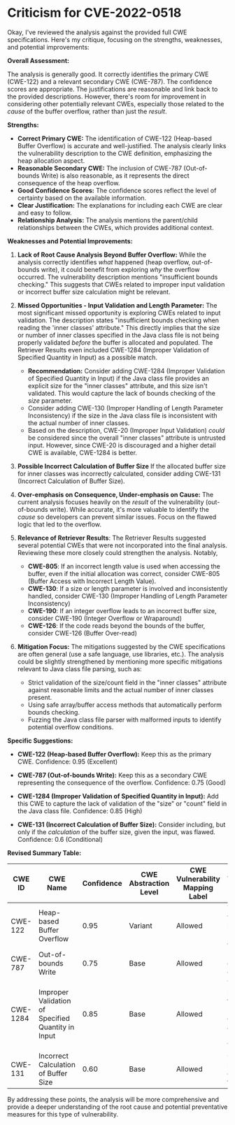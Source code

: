 # Criticism for CVE-2022-0518

Okay, I've reviewed the analysis against the provided full CWE specifications. Here's my critique, focusing on the strengths, weaknesses, and potential improvements:

**Overall Assessment:**

The analysis is generally good. It correctly identifies the primary CWE (CWE-122) and a relevant secondary CWE (CWE-787). The confidence scores are appropriate. The justifications are reasonable and link back to the provided descriptions. However, there's room for improvement in considering other potentially relevant CWEs, especially those related to the *cause* of the buffer overflow, rather than just the *result*.

**Strengths:**

*   **Correct Primary CWE:**  The identification of CWE-122 (Heap-based Buffer Overflow) is accurate and well-justified. The analysis clearly links the vulnerability description to the CWE definition, emphasizing the heap allocation aspect.
*   **Reasonable Secondary CWE:**  The inclusion of CWE-787 (Out-of-bounds Write) is also reasonable, as it represents the direct consequence of the heap overflow.
*   **Good Confidence Scores:** The confidence scores reflect the level of certainty based on the available information.
*   **Clear Justification:** The explanations for including each CWE are clear and easy to follow.
*   **Relationship Analysis:** The analysis mentions the parent/child relationships between the CWEs, which provides additional context.

**Weaknesses and Potential Improvements:**

1.  **Lack of Root Cause Analysis Beyond Buffer Overflow:** While the analysis correctly identifies *what* happened (heap overflow, out-of-bounds write), it could benefit from exploring *why* the overflow occurred. The vulnerability description mentions "insufficient bounds checking." This suggests that CWEs related to improper input validation or incorrect buffer size calculation might be relevant.

2.  **Missed Opportunities - Input Validation and Length Parameter:** The most significant missed opportunity is exploring CWEs related to input validation. The description states "insufficient bounds checking when reading the 'inner classes' attribute." This directly implies that the size or number of inner classes specified in the Java class file is not being properly validated *before* the buffer is allocated and populated. The Retriever Results even included CWE-1284 (Improper Validation of Specified Quantity in Input) as a possible match.

    *   **Recommendation:**  Consider adding CWE-1284 (Improper Validation of Specified Quantity in Input) if the Java class file provides an explicit size for the "inner classes" attribute, and this size isn't validated. This would capture the lack of bounds checking of the *size* parameter.
    *   Consider adding CWE-130 (Improper Handling of Length Parameter Inconsistency) if the size in the Java class file is inconsistent with the actual number of inner classes.
    *   Based on the description, CWE-20 (Improper Input Validation) *could* be considered since the overall "inner classes" attribute is untrusted input. However, since CWE-20 is discouraged and a higher detail CWE is available, CWE-1284 is better.

3.  **Possible Incorrect Calculation of Buffer Size** If the allocated buffer size for inner classes was incorrectly calculated, consider adding CWE-131 (Incorrect Calculation of Buffer Size).

4.  **Over-emphasis on Consequence, Under-emphasis on Cause:** The current analysis focuses heavily on the *result* of the vulnerability (out-of-bounds write). While accurate, it's more valuable to identify the *cause* so developers can prevent similar issues. Focus on the flawed logic that led to the overflow.

5. **Relevance of Retriever Results**: The Retriever Results suggested several potential CWEs that were not incorporated into the final analysis. Reviewing these more closely could strengthen the analysis. Notably,
   * **CWE-805**: If an incorrect length value is used when accessing the buffer, even if the initial allocation was correct, consider CWE-805 (Buffer Access with Incorrect Length Value).
   * **CWE-130**: If a size or length parameter is involved and inconsistently handled, consider CWE-130 (Improper Handling of Length Parameter Inconsistency)
   * **CWE-190**: If an integer overflow leads to an incorrect buffer size, consider CWE-190 (Integer Overflow or Wraparound)
   * **CWE-126**: If the code reads beyond the bounds of the buffer, consider CWE-126 (Buffer Over-read)

6.  **Mitigation Focus:** The mitigations suggested by the CWE specifications are often general (use a safe language, use libraries, etc.). The analysis could be slightly strengthened by mentioning more specific mitigations relevant to Java class file parsing, such as:

    *   Strict validation of the size/count field in the "inner classes" attribute against reasonable limits and the actual number of inner classes present.
    *   Using safe array/buffer access methods that automatically perform bounds checking.
    *   Fuzzing the Java class file parser with malformed inputs to identify potential overflow conditions.

**Specific Suggestions:**

*   **CWE-122 (Heap-based Buffer Overflow):** Keep this as the primary CWE. Confidence: 0.95 (Excellent)

*   **CWE-787 (Out-of-bounds Write):** Keep this as a secondary CWE representing the consequence of the overflow. Confidence: 0.75 (Good)

*   **CWE-1284 (Improper Validation of Specified Quantity in Input):**  Add this CWE to capture the lack of validation of the "size" or "count" field in the Java class file. Confidence: 0.85 (High)

*   **CWE-131 (Incorrect Calculation of Buffer Size):** Consider including, but only if the *calculation* of the buffer size, given the input, was flawed. Confidence: 0.6 (Conditional)

**Revised Summary Table:**

| CWE ID | CWE Name | Confidence | CWE Abstraction Level | CWE Vulnerability Mapping Label | CWE-Vulnerability Mapping Notes |
|---|---|---|---|---|---|
| CWE-122 | Heap-based Buffer Overflow | 0.95 | Variant | Allowed | The vulnerability is a heap-based buffer overflow.|
| CWE-787 | Out-of-bounds Write | 0.75 | Base | Allowed | Direct result of heap overflow. |
| CWE-1284 | Improper Validation of Specified Quantity in Input | 0.85 | Base | Allowed | The size/count field of the "inner classes" attribute is not validated. |
| CWE-131 | Incorrect Calculation of Buffer Size | 0.60 | Base | Allowed | Only if buffer size calculation is flawed. |

By addressing these points, the analysis will be more comprehensive and provide a deeper understanding of the root cause and potential preventative measures for this type of vulnerability.